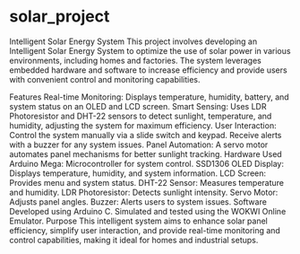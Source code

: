 # solar_project
Intelligent Solar Energy System
This project involves developing an Intelligent Solar Energy System to optimize the use of solar power in various environments, including homes and factories. The system leverages embedded hardware and software to increase efficiency and provide users with convenient control and monitoring capabilities.

Features
Real-time Monitoring: Displays temperature, humidity, battery, and system status on an OLED and LCD screen.
Smart Sensing: Uses LDR Photoresistor and DHT-22 sensors to detect sunlight, temperature, and humidity, adjusting the system for maximum efficiency.
User Interaction:
Control the system manually via a slide switch and keypad.
Receive alerts with a buzzer for any system issues.
Panel Automation: A servo motor automates panel mechanisms for better sunlight tracking.
Hardware Used
Arduino Mega: Microcontroller for system control.
SSD1306 OLED Display: Displays temperature, humidity, and system information.
LCD Screen: Provides menu and system status.
DHT-22 Sensor: Measures temperature and humidity.
LDR Photoresistor: Detects sunlight intensity.
Servo Motor: Adjusts panel angles.
Buzzer: Alerts users to system issues.
Software
Developed using Arduino C.
Simulated and tested using the WOKWI Online Emulator.
Purpose
This intelligent system aims to enhance solar panel efficiency, simplify user interaction, and provide real-time monitoring and control capabilities, making it ideal for homes and industrial setups.

